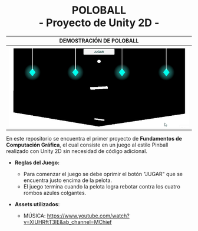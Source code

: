<div align="center">
  <h1>POLOBALL<br>- Proyecto de Unity 2D -</h1>
  <p align="center">
  </p>
</div>


| DEMOSTRACIÓN DE POLOBALL |
|-|
|<img src="demo.gif" width="800" />|


En este repositorio se encuentra el primer proyecto de **Fundamentos de Computación Gráfica**, el cual consiste en un juego al estilo Pinball realizado con Unity 2D sin necesidad de código adicional.

- **Reglas del Juego:**
  - Para comenzar el juego se debe oprimir el botón "JUGAR" que se encuentra justo encima de la pelota.
  - El juego termina cuando la pelota logra rebotar contra los cuatro rombos azules colgantes.

- **Assets utilizados**:
  - MÚSICA: https://www.youtube.com/watch?v=XIUHRftT3IE&ab_channel=MChief

